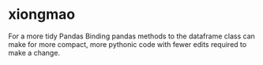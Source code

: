 # xiongmao
For a more tidy Pandas
Binding pandas methods to the dataframe class can make for more compact, more pythonic code with fewer edits required to make a change. 
